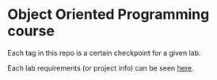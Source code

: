 # Object Oriented Programming course

Each tag in this repo is a certain checkpoint for a given lab.

Each lab requirements (or project info) can be seen [here](https://github.com/apohllo/obiektowe-lab).
